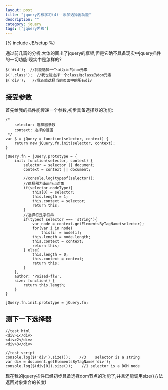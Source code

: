 ```yaml
---
layout: post
title: "jquery内核学习(4)--添加选择器功能"
description: ""
category: jquery
tags: ['jquery内核']
---
```

{% include JB/setup %}

通过前几篇的分析,大体的画出了jquery的框架,但是它确不具备现实中jquery插件的一切功能!现实中是怎样的?

    $('#id');  //我能选择一个id为id的dom元素
    $('.class');  //我也能选择一个class为class的dom元素
    $('div');   //我还能选择当前页面中的所有div

## 接受参数

首先给我的插件能传递一个参数,初步具备选择器的功能:

    /*
        selector: 选择器参数
        context: 选择的范围
     */
    var $ = jQuery = function(selector, context) {
        return new jQuery.fn.init(selector, context);
    }

    jQuery.fn = jQuery.prototype = {
        init: function(selector, context) {
            selector = selector || document;
            context = context || document;

            //console.log(typeof(selector));
            //选择器为dom节点对象
            if(selector.nodeType){
                this[0] = selector;
                this.length = 1;
                this.context = selector;
                return this;
            }
            //选择符是字符串
            if(typeof selector === 'string'){
                var node = context.getElementsByTagName(selector);
                for(var i in node)
                    this[i] = node[i];
                this.length = node.length;
                this.context = context;
                return this;
            } else{
                this.length = 0;
                this.context = context;
                return this;
            }
        },
        author: 'Poised-flw',
        size: function() {
            return this.length;
        }
    }

    jQuery.fn.init.prototype = jQuery.fn;
<!--more--> 

## 测下一下选择器

    //test html
    <div>1</div>
    <div>2</div>
    <div>3</div>

    //test script
    console.log($('div').size());    //3    selector is a string
    var div = document.getElementsByTagName('div');
    console.log($(div[0]).size());    //1 selector is a DOM node

现在我的jquery插件已经初步具备选择dom节点的功能了,并且还能调用size()方法返回对象集合的长度!
